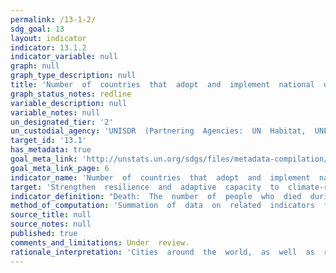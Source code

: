 ```yaml
---
permalink: /13-1-2/
sdg_goal: 13
layout: indicator
indicator: 13.1.2
indicator_variable: null
graph: null
graph_type_description: null
title: 'Number  of  countries  that  adopt  and  implement  national  disaster  risk  reduction  strategies  in  line  with  the  Sendai  Framework  for  Disaster  Risk  Reduction  2015-2030'
graph_status_notes: redline
variable_description: null
variable_notes: null
un_designated_tier: '2'
un_custodial_agency: 'UNISDR  (Partnering  Agencies:  UN  Habitat,  UNEP)'
target_id: '13.1'
has_metadata: true
goal_meta_link: 'http://unstats.un.org/sdgs/files/metadata-compilation/Metadata-Goal-13.pdf'
goal_meta_link_page: 6
indicator_name: 'Number  of  countries  that  adopt  and  implement  national  disaster  risk  reduction  strategies  in  line  with  the  Sendai  Framework  for  Disaster  Risk  Reduction  2015-2030'
target: 'Strengthen  resilience  and  adaptive  capacity  to  climate-related  hazards  and  natural  disasters  in  all  countries.'
indicator_definition: "Death:  The  number  of  people  who  died  during  the  disaster,  or  directly  after,  as  a  direct  result  of  the  hazardous  event  Missing:  The  number  of  people  whose  whereabouts  is  unknown  since  the  hazardous  event.  It  includes  pe"
method_of_computation: 'Summation  of  data  on  related  indicators  from  national  disaster  loss  databases.  Make  the  sum  a  relative  figure  by  using  global  population  data  (World  Bank  or  UN  Statistics  information).  Relativity  is  important  because  population  growth  (expected  to  be  9  billion  in  2050)  may  translate  into  increased  hazard  exposure  of  population.  The  Expert  Group  recommends  not  using  the  indicators  related  with  the  people  whose  houses  were  damaged/destroyed  in  the  computation.  UNISDR  and  IRDR  groups  recommend  using  them  as  they  can  be  estimated  from  widely  available  and  verifiable  data  and  reflect  vulnerability  and  livelihood  issues.  Data  on  housing  damage  and  destroyed  is  essential  for  economic  loss,  so  using  these  indicators  would  not  impose  additional  data  collection  burden.  Double-counting:  From  practical  perspective,  double  counting  of  affected  people  is  unavoidable  (for  example,  injured  and  relocated)  in  many  countries.  Minimum  double  counting  is  summing  "number  of  injured"  and  Number  of  people  whose  housings  were  damaged  or  destroyed.  Relocated  is  sub-set  of  number  of  people  whose  housings  were  destroyed.  The  data  can  be  disaggregated  by  hazard  type.  When  applied  to  proposed  target  13.1  and  15.3,  hydrological,  meteorological  and  climatological  and  indirectly  biological  disasters  are  monitored.'
source_title: null
source_notes: null
published: true
comments_and_limitations: Under  review.  
rationale_interpretation: 'Cities  around  the  world,  as  well  as  rural  populations,  witness  growing  disaster  risks.  Impacts  of  climate  change  on  sustainable  development  are  observed  through  both  slow-onset  events  (e.g.  sea  level  rise,  increasing  temperatures,  ocean  acidification,  glacial  retreat  and  related  impacts,  salinization,  land  and  forest  degradation,  loss  of  biodiversity  and  desertification)  and  extreme  weather  events.  Human  loss  can  be  measured  by  the  number  of  deaths,  missing,  injured  or  ill,  evacuated,  relocated,  people  whose  houses  were  damaged/destroyed  and  people  who  received  food  relief  aid  as  a  direct  result  of  the  hazardous  events.    Cities  are  some  of  the  most  vulnerable  areas  to  natural  disasters.  Unplanned  urban  development  (e.g.  informal  settlements,  overcrowding,  inadequate  infrastructures)  exacerbates  urban  vulnerability  to  climate  change  impacts  and  hydro-meteorological  and  geological  hazards.  Over  half  of  all  coastal  areas  are  urbanized  and  21  of  the  world's  33  mega  cities  lie  in  coastal  flood  zones.  SIDS  and  coastal  regions  are  particularly  affected  by  sea  level  rise,  coastal  flooding  and  erosion,  and  extreme  events  (e.g.  tsunamis  and  storm  surges)  due  to  undermining  natural  protective  barriers,  low  levels  of  development  combined  with  rapid  population  growth  in  low  lying  coastal  areas  and  inadequate  capacity  to  adapt.  Poor  urban  populations  must  often  resort  to  unsustainable  coping  strategies  and  mechanisms.    Large  numbers  of  people  remain  perilously  close  to  falling  into  poverty,  experiencing  shocks  that  they  are  unable  to  cope  with.  For  the  poor,  a  shock  of  even  a  relatively  short  duration  can  have  long  term  consequences.  Several  dimensions  of  poverty  are  closely  related  to  environment,  which  is  often  affected  by  natural  disasters.  The  poverty  reduction  agenda  could  include  well-designed  social  protection  scheme  to  help  protecting  the  poor  against  sudden  shocks  and  the  development  of  capacities  to  better  predict  and  prepare  for  such  shocks.  Better  management  of  natural  resources  can  themselves  strengthen  the  resilience  of  the  poor,  by  both  reducing  the  likelihood  of  natural  hazardous  events  and  offering  resources  to  help  cope  with  them.    Biodiversity  provides  ecosystem  resilience  and  contributes  to  the  ability  to  respond  to  unpredictable  global  changes  and  natural  disasters.  Healthy  ecosystems  act  as  buffers  against  natural  hazards,  providing  valuable  yet  underutilized  approaches  for  climate  change  adaptation,  enhancing  natural  resilience  and  reducing  the  vulnerability  of  people,  for  example  to  floods  and  the  effects  of  land  degradation.  These  ecosystem  services  improve  the  sustainability  and  economic  efficiency  of  built  infrastructure,  and  are  critical  for  sustainable  and  resilient  urban  areas.    This  indicator  will  track  human-related  loss.  The  disaster  loss  data  (particularly  mortality)  are  significantly  influenced  by  large-scale  catastrophic  event,  which  represent  important  outliers.  UNISDR  recommends  countries  to  report  the  data  by  event,  so  complementary  analysis  can  be  done  by  both  including  and  excluding  such  catastrophic  events.    The  indicator  will  build  bridge  between  SDGs  and  the  Sendai  Framework  for  Disaster  Risk  Reduction  because  the  reduction  of  human  related  loss  is  included  in  the  Sendai  Framework  global  targets  and  will  also  be  monitored  under  the  Sendai  Framework  Monitoring  Mechanism.  (mainly  based  on  TST  Issue  Brief  2,  5,  20  and  23-26)'
---
```

